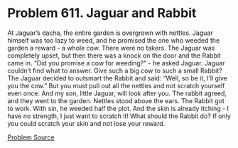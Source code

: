 # Problem 611. Jaguar and Rabbit 

At Jaguar’s dacha, the entire garden is overgrown with nettles. Jaguar himself was too lazy to weed, and he promised the one who weeded the garden a reward - a whole cow. There were no takers. The Jaguar was completely upset, but then there was a knock on the door and the Rabbit came in. “Did you promise a cow for weeding?” - he asked Jaguar. Jaguar couldn’t find what to answer. Give such a big cow to such a small Rabbit? The Jaguar decided to outsmart the Rabbit and said: “Well, so be it, I’ll give you the cow.” But you must pull out all the nettles and not scratch yourself even once. And my son, little Jaguar, will look after you. The rabbit agreed, and they went to the garden. Nettles stood above the ears. The Rabbit got to work. With sin, he weeded half the plot. And the skin is already itching - I have no strength, I just want to scratch it! What should the Rabbit do? If only you could scratch your skin and not lose your reward.

[Problem Source](https://www.trizland.ru/tasks/1726/)